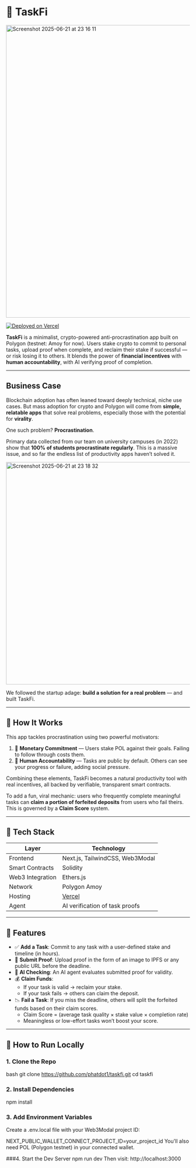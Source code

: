 # 🧠 TaskFi

<img width="800" alt="Screenshot 2025-06-21 at 23 16 11" src="https://github.com/user-attachments/assets/b13fa9b0-6c9c-4610-aa22-e77e0967751e" />


[![Deployed on Vercel](https://img.shields.io/badge/live-demo-TaskFi-%23000000?logo=vercel&style=for-the-badge)](https://task-fi-zeta.vercel.app/)

**TaskFi** is a minimalist, crypto-powered anti-procrastination app built on Polygon (testnet: Amoy for now). Users stake crypto to commit to personal tasks, upload proof when complete, and reclaim their stake if successful — or risk losing it to others. It blends the power of **financial incentives** with **human accountability**, with AI verifying proof of completion.

---

## Business Case

Blockchain adoption has often leaned toward deeply technical, niche use cases. But mass adoption for crypto and Polygon will come from **simple, relatable apps** that solve real problems, especially those with the potential for **virality**.

One such problem? **Procrastination**.

Primary data collected from our team on university campuses (in 2022) show that **100% of students procrastinate regularly**. This is a massive issue, and so far the endless list of productivity apps haven’t solved it.

<img width="608" alt="Screenshot 2025-06-21 at 23 18 32" src="https://github.com/user-attachments/assets/709032a8-ce28-409c-a639-8f9268f145ba" />


We followed the startup adage: **build a solution for a real problem** — and built TaskFi.

---

## 🎯 How It Works

This app tackles procrastination using two powerful motivators:

1. 💸 **Monetary Commitment** — Users stake POL against their goals. Failing to follow through costs them.
2. 👀 **Human Accountability** — Tasks are public by default. Others can see your progress or failure, adding social pressure.

Combining these elements, TaskFi becomes a natural productivity tool with real incentives, all backed by verifiable, transparent smart contracts.

To add a fun, viral mechanic: users who frequently complete meaningful tasks can **claim a portion of forfeited deposits** from users who fail theirs. This is governed by a **Claim Score** system.

---

## 🔨 Tech Stack

| Layer            | Technology                          |
|------------------|--------------------------------------|
| Frontend         | Next.js, TailwindCSS, Web3Modal      |
| Smart Contracts  | Solidity                             |
| Web3 Integration | Ethers.js                            |
| Network          | Polygon Amoy                         |
| Hosting          | [Vercel](https://task-fi-zeta.vercel.app/) |
| Agent            | AI verification of task proofs       |

---

## 🚀 Features

- ✅ **Add a Task**: Commit to any task with a user-defined stake and timeline (in hours).
- 📎 **Submit Proof**: Upload proof in the form of an image to IPFS or any public URL before the deadline.
- 🤖 **AI Checking**: An AI agent evaluates submitted proof for validity.
- 💰 **Claim Funds**:
  - If your task is valid → reclaim your stake.
  - If your task fails → others can claim the deposit.
- 📉 **Fail a Task**: If you miss the deadline, others will split the forfeited funds based on their claim scores.
  - Claim Score = (average task quality × stake value × completion rate)
  - Meaningless or low-effort tasks won’t boost your score.

---

## 🧪 How to Run Locally

### 1. Clone the Repo

bash
git clone https://github.com/phatdot1/taskfi.git
cd taskfi

### 2. Install Dependencies
npm install

### 3. Add Environment Variables
Create a .env.local file with your Web3Modal project ID:

NEXT_PUBLIC_WALLET_CONNECT_PROJECT_ID=your_project_id
You'll also need POL (Polygon testnet) in your connected wallet.

###4. Start the Dev Server
npm run dev
Then visit: http://localhost:3000
